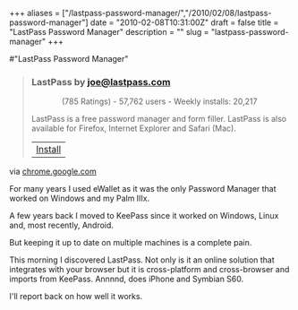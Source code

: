 +++
aliases = ["/lastpass-password-manager/","/2010/02/08/lastpass-password-manager"]
date = "2010-02-08T10:31:00Z"
draft = false
title = "LastPass Password Manager"
description = ""
slug = "lastpass-password-manager"
+++

#"LastPass Password Manager"


 <div class="posterous_bookmarklet_entry">
<blockquote>
<div>
<div>
<h3>LastPass <span>by <a href="https://chrome.google.com/extensions/detail/hdokiejnpimakedhajhdlcegeplioahdmailto:joe@lastpass.com">joe@lastpass.com</a></span></h3>
<div><span><span><img src="https://chrome.google.com/extensions/detail/hdokiejnpimakedhajhdlcegeplioahd/reviews/images/small_star_full-f3f7fc.gif" height="9" alt="" width="10" /><img src="https://chrome.google.com/extensions/detail/hdokiejnpimakedhajhdlcegeplioahd/reviews/images/small_star_full-f3f7fc.gif" height="9" alt="" width="10" /><img src="https://chrome.google.com/extensions/detail/hdokiejnpimakedhajhdlcegeplioahd/reviews/images/small_star_full-f3f7fc.gif" height="9" alt="" width="10" /><img src="https://chrome.google.com/extensions/detail/hdokiejnpimakedhajhdlcegeplioahd/reviews/images/small_star_full-f3f7fc.gif" height="9" alt="" width="10" /><img src="https://chrome.google.com/extensions/detail/hdokiejnpimakedhajhdlcegeplioahd/reviews/images/small_star_half-f3f7fc.gif" height="9" alt="" width="10" /></span></span> <span>(<span><span>785</span><span>&nbsp;Ratings</span></span>) - 57,762 users - Weekly installs: 20,217 </span></div>
</div>
<p>LastPass is a free password manager and form filler. LastPass is also available for Firefox, Internet Explorer and Safari (Mac).</p>
<div>
<table>

<tr>
<td>
<div style="margin: 0;">
<div><span><span> <a href="https://clients2.google.com/service/update2/crx?response=redirect&amp;x=id%3Dhdokiejnpimakedhajhdlcegeplioahd%26uc%26lang%3Den-US&amp;prod=chrome&amp;prodversion=5.0.307.5">Install</a> </span></span></div>
</div>
</td>
</tr>

</table>
</div>
</div>
</blockquote>
<div class="posterous_quote_citation">via <a href="https://chrome.google.com/extensions/detail/hdokiejnpimakedhajhdlcegeplioahd">chrome.google.com</a></div>
<p>For many years I used eWallet as it was the only Password Manager that worked on Windows and my Palm IIIx.</p>
<p>A few years back I moved to KeePass since it worked on Windows, Linux and, most recently, Android.</p>
<p>But keeping it up to date on multiple machines is a complete pain.</p>
<p>This morning I discovered LastPass. Not only is it an online solution that integrates with your browser but it is cross-platform and cross-browser and imports from KeePass. Annnnd, does iPhone and Symbian S60.</p>
<p>I'll report back on how well it works.</p>
</div>
 